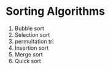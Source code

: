 # Sorting Algorithms

1. Bubble sort
2. Selection sort
3. permultation tri
4. Insertion sort
5. Merge sort
6. Quick sort